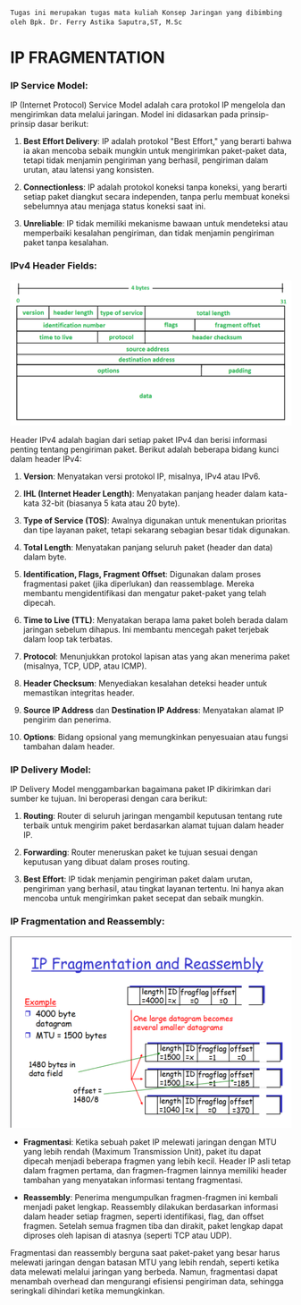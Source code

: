 
`Tugas ini merupakan tugas mata kuliah Konsep Jaringan yang dibimbing oleh Bpk. Dr. Ferry Astika Saputra,ST, M.Sc`


# IP FRAGMENTATION
  
### **IP Service Model**:

IP (Internet Protocol) Service Model adalah cara protokol IP mengelola dan mengirimkan data melalui jaringan. Model ini didasarkan pada prinsip-prinsip dasar berikut:

1.  **Best Effort Delivery**: IP adalah protokol "Best Effort," yang berarti bahwa ia akan mencoba sebaik mungkin untuk mengirimkan paket-paket data, tetapi tidak menjamin pengiriman yang berhasil, pengiriman dalam urutan, atau latensi yang konsisten.
    
2.  **Connectionless**: IP adalah protokol koneksi tanpa koneksi, yang berarti setiap paket diangkut secara independen, tanpa perlu membuat koneksi sebelumnya atau menjaga status koneksi saat ini.
    
3.  **Unreliable**: IP tidak memiliki mekanisme bawaan untuk mendeteksi atau memperbaiki kesalahan pengiriman, dan tidak menjamin pengiriman paket tanpa kesalahan.


### **IPv4 Header Fields**:

![ipv4](../assets/ipv4.png)

Header IPv4 adalah bagian dari setiap paket IPv4 dan berisi informasi penting tentang pengiriman paket. Berikut adalah beberapa bidang kunci dalam header IPv4:

1.  **Version**: Menyatakan versi protokol IP, misalnya, IPv4 atau IPv6.
    
2.  **IHL (Internet Header Length)**: Menyatakan panjang header dalam kata-kata 32-bit (biasanya 5 kata atau 20 byte).
    
3.  **Type of Service (TOS)**: Awalnya digunakan untuk menentukan prioritas dan tipe layanan paket, tetapi sekarang sebagian besar tidak digunakan.
    
4.  **Total Length**: Menyatakan panjang seluruh paket (header dan data) dalam byte.
    
5.  **Identification, Flags, Fragment Offset**: Digunakan dalam proses fragmentasi paket (jika diperlukan) dan reassemblage. Mereka membantu mengidentifikasi dan mengatur paket-paket yang telah dipecah.
    
6.  **Time to Live (TTL)**: Menyatakan berapa lama paket boleh berada dalam jaringan sebelum dihapus. Ini membantu mencegah paket terjebak dalam loop tak terbatas.
    
7.  **Protocol**: Menunjukkan protokol lapisan atas yang akan menerima paket (misalnya, TCP, UDP, atau ICMP).
    
8.  **Header Checksum**: Menyediakan kesalahan deteksi header untuk memastikan integritas header.
    
9.  **Source IP Address** dan **Destination IP Address**: Menyatakan alamat IP pengirim dan penerima.
    
10.  **Options**: Bidang opsional yang memungkinkan penyesuaian atau fungsi tambahan dalam header.
  

### **IP Delivery Model**:


IP Delivery Model menggambarkan bagaimana paket IP dikirimkan dari sumber ke tujuan. Ini beroperasi dengan cara berikut:

1.  **Routing**: Router di seluruh jaringan mengambil keputusan tentang rute terbaik untuk mengirim paket berdasarkan alamat tujuan dalam header IP.
    
2.  **Forwarding**: Router meneruskan paket ke tujuan sesuai dengan keputusan yang dibuat dalam proses routing.
    
3.  **Best Effort**: IP tidak menjamin pengiriman paket dalam urutan, pengiriman yang berhasil, atau tingkat layanan tertentu. Ini hanya akan mencoba untuk mengirimkan paket secepat dan sebaik mungkin.
 

### **IP Fragmentation and Reassembly**:

![ipfrag](../assets/ipfrag.png)


-   **Fragmentasi**: Ketika sebuah paket IP melewati jaringan dengan MTU yang lebih rendah (Maximum Transmission Unit), paket itu dapat dipecah menjadi beberapa fragmen yang lebih kecil. Header IP asli tetap dalam fragmen pertama, dan fragmen-fragmen lainnya memiliki header tambahan yang menyatakan informasi tentang fragmentasi.
    
-   **Reassembly**: Penerima mengumpulkan fragmen-fragmen ini kembali menjadi paket lengkap. Reassembly dilakukan berdasarkan informasi dalam header setiap fragmen, seperti identifikasi, flag, dan offset fragmen. Setelah semua fragmen tiba dan dirakit, paket lengkap dapat diproses oleh lapisan di atasnya (seperti TCP atau UDP).

  
Fragmentasi dan reassembly berguna saat paket-paket yang besar harus melewati jaringan dengan batasan MTU yang lebih rendah, seperti ketika data melewati melalui jaringan yang berbeda. Namun, fragmentasi dapat menambah overhead dan mengurangi efisiensi pengiriman data, sehingga seringkali dihindari ketika memungkinkan.
  
